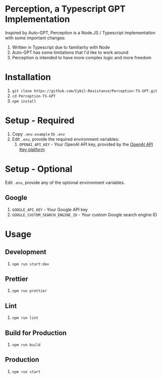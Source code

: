 # Perception, a Typescript GPT Implementation

Inspired by Auto-GPT, Perception is a Node.JS / Typescript implementation with some important changes:

1. Written in Typescript due to familiarity with Node
1. Auto-GPT has some limitations that I'd like to work around
1. Perception is intended to have more complex logic and more freedom

# Installation

1. `git clone https://github.com/Cybil-Resistance/Perception-TS-GPT.git`
1. `cd Perception-TS-GPT`
1. `npm install`

# Setup - Required

1. Copy `.env.example` to `.env`
1. Edit `.env`, provide the required environment variables:
    1. `OPENAI_API_KEY` - Your OpenAI API key, provided by the [OpenAI API Key platform](https://platform.openai.com/account/api-keys)

# Setup - Optional

Edit `.env`, provide any of the optional environment variables.

## Google

1. `GOOGLE_API_KEY` - Your Google API key
1. `GOOGLE_CUSTOM_SEARCH_ENGINE_ID` - Your custom Google search engine ID

# Usage

## Development

1. `npm run start:dev`

## Prettier

1. `npm run prettier`

## Lint

1. `npm run lint`

## Build for Production

1. `npm run build`

## Production

1. `npm run start`
